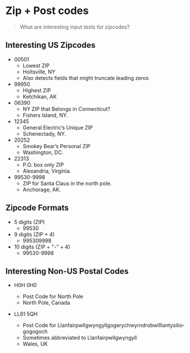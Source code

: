 # Zip + Post codes

> What are interesting input tests for zipcodes?

## Interesting US Zipcodes

- 00501
  - Lowest ZIP
  - Holtsville, NY
  - Also detects fields that might truncate leading zeros
- 99950
  - Highest ZIP
  - Ketchikan, AK
- 06390
  - NY ZIP that Belongs in Connecticut?
  - Fishers Island, NY.
- 12345
  - General Electric’s Unique ZIP
  - Schenectady, NY.
- 20252
  - Smokey Bear’s Personal ZIP
  - Washington, DC.
- 22313
  - P.O. box only ZIP
  - Alexandria, Virginia.  
- 99530-9998  
  - ZIP for Santa Claus in the north pole.
  - Anchorage, AK.

## Zipcode Formats

- 5 digits (ZIP)
  - 99530
- 9 digits (ZIP + 4)
  - 995309998
- 10 digits (ZIP + "-" + 4)
  - 99530-9998

## Interesting Non-US Postal Codes

- H0H 0H0
  - Post Code for North Pole
  - North Pole, Canada
  
- LL61 5QH
  - Post Code for Llanfair­pwllgwyngyll­gogery­chwyrn­drobwll­llan­tysilio­gogo­goch
  - Sometimes abbreviated to Llanfairpwllgwyngyll
  - Wales, UK
